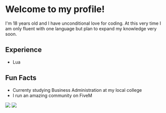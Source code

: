 # Welcome to my profile!
I'm 18 years old and I have unconditional love for coding. At this very time I am only fluent with one language but plan to expand my knowledge very soon.

## Experience
- Lua

## Fun Facts
- Currenty studying Business Administration at my local college
- I run an amazing community on FiveM

<img src="https://github-readme-stats.vercel.app/api?username=BreezyTheDev&count_private=true&include_all_commits=true&show_icons=true&theme=omni&custom_title=BreezyTheDev Stats"/>
<img src="https://komarev.com/ghpvc/?username=BreezyTheDev&style=flat-square"/>
